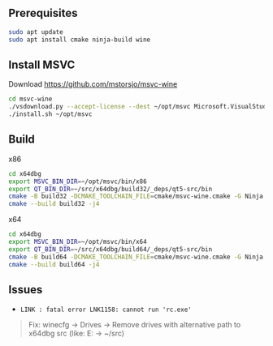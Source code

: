 ## Prerequisites
```sh
sudo apt update
sudo apt install cmake ninja-build wine
```

## Install MSVC
Download https://github.com/mstorsjo/msvc-wine
```sh
cd msvc-wine
./vsdownload.py --accept-license --dest ~/opt/msvc Microsoft.VisualStudio.Workload.VCTools Microsoft.VisualStudio.Component.VC.ATL
./install.sh ~/opt/msvc
```

## Build
x86
```sh
cd x64dbg
export MSVC_BIN_DIR=~/opt/msvc/bin/x86
export QT_BIN_DIR=~/src/x64dbg/build32/_deps/qt5-src/bin
cmake -B build32 -DCMAKE_TOOLCHAIN_FILE=cmake/msvc-wine.cmake -G Ninja
cmake --build build32 -j4
```

x64
```sh
cd x64dbg
export MSVC_BIN_DIR=~/opt/msvc/bin/x64
export QT_BIN_DIR=~/src/x64dbg/build64/_deps/qt5-src/bin
cmake -B build64 -DCMAKE_TOOLCHAIN_FILE=cmake/msvc-wine.cmake -G Ninja
cmake --build build64 -j4
```

## Issues
- ```LINK : fatal error LNK1158: cannot run 'rc.exe'```
> Fix: winecfg -> Drives -> Remove drives with alternative path to x64dbg src (like: E: -> ~/src)

